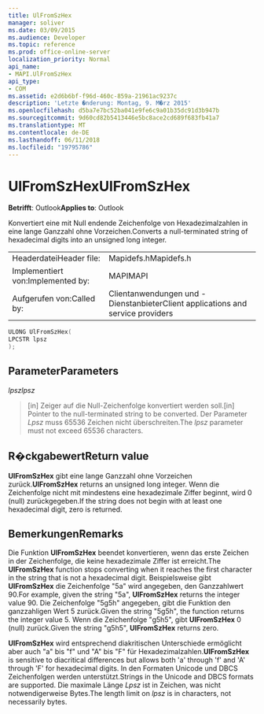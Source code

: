 ```yaml
---
title: UlFromSzHex
manager: soliver
ms.date: 03/09/2015
ms.audience: Developer
ms.topic: reference
ms.prod: office-online-server
localization_priority: Normal
api_name:
- MAPI.UlFromSzHex
api_type:
- COM
ms.assetid: e2d6b6bf-f96d-460c-859a-21961ac9237c
description: 'Letzte �nderung: Montag, 9. M�rz 2015'
ms.openlocfilehash: d5ba7e7bc52ba041e9fe6c9a01b35dc91d3b947b
ms.sourcegitcommit: 9d60cd82b5413446e5bc8ace2cd689f683fb41a7
ms.translationtype: MT
ms.contentlocale: de-DE
ms.lasthandoff: 06/11/2018
ms.locfileid: "19795786"
---
```

# <a name="ulfromszhex"></a><span data-ttu-id="0d3c4-103">UlFromSzHex</span><span class="sxs-lookup"><span data-stu-id="0d3c4-103">UlFromSzHex</span></span>

  
  
<span data-ttu-id="0d3c4-104">**Betrifft**: Outlook</span><span class="sxs-lookup"><span data-stu-id="0d3c4-104">**Applies to**: Outlook</span></span> 
  
<span data-ttu-id="0d3c4-105">Konvertiert eine mit Null endende Zeichenfolge von Hexadezimalzahlen in eine lange Ganzzahl ohne Vorzeichen.</span><span class="sxs-lookup"><span data-stu-id="0d3c4-105">Converts a null-terminated string of hexadecimal digits into an unsigned long integer.</span></span> 
  
|||
|:-----|:-----|
|<span data-ttu-id="0d3c4-106">Headerdatei</span><span class="sxs-lookup"><span data-stu-id="0d3c4-106">Header file:</span></span>  <br/> |<span data-ttu-id="0d3c4-107">Mapidefs.h</span><span class="sxs-lookup"><span data-stu-id="0d3c4-107">Mapidefs.h</span></span>  <br/> |
|<span data-ttu-id="0d3c4-108">Implementiert von:</span><span class="sxs-lookup"><span data-stu-id="0d3c4-108">Implemented by:</span></span>  <br/> |<span data-ttu-id="0d3c4-109">MAPI</span><span class="sxs-lookup"><span data-stu-id="0d3c4-109">MAPI</span></span>  <br/> |
|<span data-ttu-id="0d3c4-110">Aufgerufen von:</span><span class="sxs-lookup"><span data-stu-id="0d3c4-110">Called by:</span></span>  <br/> |<span data-ttu-id="0d3c4-111">Clientanwendungen und -Dienstanbieter</span><span class="sxs-lookup"><span data-stu-id="0d3c4-111">Client applications and service providers</span></span>  <br/> |
   
```cpp
ULONG UlFromSzHex(
LPCSTR lpsz
);
```

## <a name="parameters"></a><span data-ttu-id="0d3c4-112">Parameter</span><span class="sxs-lookup"><span data-stu-id="0d3c4-112">Parameters</span></span>

 <span data-ttu-id="0d3c4-113">_lpsz_</span><span class="sxs-lookup"><span data-stu-id="0d3c4-113">_lpsz_</span></span>
  
> <span data-ttu-id="0d3c4-114">[in] Zeiger auf die Null-Zeichenfolge konvertiert werden soll.</span><span class="sxs-lookup"><span data-stu-id="0d3c4-114">[in] Pointer to the null-terminated string to be converted.</span></span> <span data-ttu-id="0d3c4-115">Der Parameter _Lpsz_ muss 65536 Zeichen nicht überschreiten.</span><span class="sxs-lookup"><span data-stu-id="0d3c4-115">The  _lpsz_ parameter must not exceed 65536 characters.</span></span> 
    
## <a name="return-value"></a><span data-ttu-id="0d3c4-116">R�ckgabewert</span><span class="sxs-lookup"><span data-stu-id="0d3c4-116">Return value</span></span>

 <span data-ttu-id="0d3c4-117">**UlFromSzHex** gibt eine lange Ganzzahl ohne Vorzeichen zurück.</span><span class="sxs-lookup"><span data-stu-id="0d3c4-117">**UlFromSzHex** returns an unsigned long integer.</span></span> <span data-ttu-id="0d3c4-118">Wenn die Zeichenfolge nicht mit mindestens eine hexadezimale Ziffer beginnt, wird 0 (null) zurückgegeben.</span><span class="sxs-lookup"><span data-stu-id="0d3c4-118">If the string does not begin with at least one hexadecimal digit, zero is returned.</span></span> 
  
## <a name="remarks"></a><span data-ttu-id="0d3c4-119">Bemerkungen</span><span class="sxs-lookup"><span data-stu-id="0d3c4-119">Remarks</span></span>

<span data-ttu-id="0d3c4-120">Die Funktion **UlFromSzHex** beendet konvertieren, wenn das erste Zeichen in der Zeichenfolge, die keine hexadezimale Ziffer ist erreicht.</span><span class="sxs-lookup"><span data-stu-id="0d3c4-120">The **UlFromSzHex** function stops converting when it reaches the first character in the string that is not a hexadecimal digit.</span></span> <span data-ttu-id="0d3c4-121">Beispielsweise gibt **UlFromSzHex** die Zeichenfolge "5a" wird angegeben, den Ganzzahlwert 90.</span><span class="sxs-lookup"><span data-stu-id="0d3c4-121">For example, given the string "5a", **UlFromSzHex** returns the integer value 90.</span></span> <span data-ttu-id="0d3c4-122">Die Zeichenfolge "5g5h" angegeben, gibt die Funktion den ganzzahligen Wert 5 zurück.</span><span class="sxs-lookup"><span data-stu-id="0d3c4-122">Given the string "5g5h", the function returns the integer value 5.</span></span> <span data-ttu-id="0d3c4-123">Wenn die Zeichenfolge "g5h5", gibt **UlFromSzHex** 0 (null) zurück.</span><span class="sxs-lookup"><span data-stu-id="0d3c4-123">Given the string "g5h5", **UlFromSzHex** returns zero.</span></span> 
  
 <span data-ttu-id="0d3c4-124">**UlFromSzHex** wird entsprechend diakritischen Unterschiede ermöglicht aber auch "a" bis "f" und "A" bis "F" für Hexadezimalzahlen.</span><span class="sxs-lookup"><span data-stu-id="0d3c4-124">**UlFromSzHex** is sensitive to diacritical differences but allows both 'a' through 'f' and 'A' through 'F' for hexadecimal digits.</span></span> <span data-ttu-id="0d3c4-125">In den Formaten Unicode und DBCS Zeichenfolgen werden unterstützt.</span><span class="sxs-lookup"><span data-stu-id="0d3c4-125">Strings in the Unicode and DBCS formats are supported.</span></span> <span data-ttu-id="0d3c4-126">Die maximale Länge _Lpsz_ ist in Zeichen, was nicht notwendigerweise Bytes.</span><span class="sxs-lookup"><span data-stu-id="0d3c4-126">The length limit on  _lpsz_ is in characters, not necessarily bytes.</span></span> 
  

